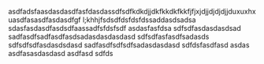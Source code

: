 asdfadsfaasdasdasdfasfdasdassdfsdfkdkdjjdkfkkdkfkkfjfjxjdjjdjdjdjjduxuxhxuasdfasasdfasdasdfgf l;khhjfsdsdfdsfdsfdssaddasdsadsa
sdasfasdasdfasdsdfaassadfsfdsfsdf
asdasfasfdsa
sdfsdfasdasdasdsad
sadfasdfsadfasdfasdsadasdasdasdasd
sdfsdfasfasdfsadasds
sdfsdfsdfasdasdsdasd
sadfasdfsdfsdfsadasdasdasd
sdfdsfasdfasd
asdas
asdfasasdasdasd
asdfasd
sdfds
